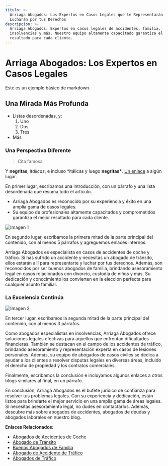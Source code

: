 ```yaml
---
titulo: >-
  Arriaga Abogados: Los Expertos en Casos Legales que te Representarán y
  Lucharán por tus Derechos
descripcion: >-
  Arriaga Abogados: Expertos en casos legales de accidentes, familia,
  insolvencias y más. Nuestro equipo altamente capacitado garantiza el mejor
  resultado para cada cliente.
---
```


# Arriaga Abogados: Los Expertos en Casos Legales

Este es un ejemplo básico de markdown.

## Una Mirada Más Profunda

- Listas desordenadas, y:
  1. Uno
  1. Dos
  1. Tres
- Más

### Una Perspectiva Diferente

> Cita famosa

Y **negritas**, _itálicas_, e incluso \*itálicas y luego **negritas\***. [Un enlace](https://markdowntohtml.com) a algún lugar.

En primer lugar, escribamos una introducción, con un párrafo y una lista desordenada que resuma todo el artículo.

- Arriaga Abogados es reconocido por su experiencia y éxito en una amplia gama de casos legales.
- Su equipo de profesionales altamente capacitados y comprometidos garantiza el mejor resultado para cada cliente.

![Imagen 1](./img/arriaga-abogados-1.webp)

En segundo lugar, escribamos la primera mitad de la parte principal del contenido, con al menos 5 párrafos y agreguemos enlaces internos.

Arriaga Abogados es especialista en casos de accidentes de coche y tráfico. Si has sufrido un accidente y necesitas un abogado de tránsito, ellos estarán allí para representarte y luchar por tus derechos. Además, son reconocidos por ser buenos abogados de familia, brindando asesoramiento legal en casos relacionados con divorcio, custodia de niños y más. Su dedicación y conocimiento los convierten en la elección perfecta para cualquier asunto familiar.

### La Excelencia Continúa

![Imagen 2](./img/arriaga-abogados-2.webp)

En tercer lugar, escribamos la segunda mitad de la parte principal del contenido, con al menos 3 párrafos.

Como abogados especialistas en insolvencias, Arriaga Abogados ofrece soluciones legales efectivas para aquellos que enfrentan dificultades financieras. También se destacan en el campo de los accidentes de tráfico, brindando asesoramiento y representación experta en casos de lesiones personales. Además, su equipo de abogados de casos civiles se dedica a ayudar a los clientes a resolver disputas legales en diversas áreas, incluido el derecho de propiedad y los contratos comerciales.

Finalmente, escribamos la conclusión e incluyamos algunos enlaces a otros blogs similares al final, en un párrafo.

En conclusión, Arriaga Abogados es el bufete jurídico de confianza para resolver tus problemas legales. Con su experiencia y dedicación, están listos para brindarte el mejor servicio en una amplia gama de áreas legales. Si necesitas asesoramiento legal, no dudes en contactarlos. Además, descubre más sobre abogados de accidentes, abogados de deudas y abogados laborales en nuestro blog.

**Enlaces Relacionados:**

- [Abogados de Accidentes de Coche](abogados-accidente-coche)
- [Abogado de Tránsito](abogado-de-transito)
- [Buenos Abogados de Familia](buenos-abogados-de-familia)
- [Abogado de Accidente de Tráfico](abogado-accidente-trafico)
- [Abogados de Tráfico](abogados-de-trafico)
